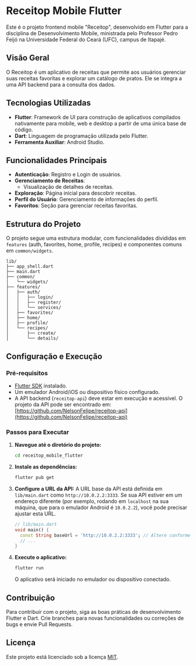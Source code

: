 # Receitop Mobile Flutter

Este é o projeto frontend mobile "Receitop", desenvolvido em Flutter para a disciplina de Desenvolvimento Mobile, ministrada pelo Professor Pedro Feijó na Universidade Federal do Ceará (UFC), campus de Itapajé.

## Visão Geral

O Receitop é um aplicativo de receitas que permite aos usuários gerenciar suas receitas favoritas e explorar um catálogo de pratos. Ele se integra a uma API backend para a consulta dos dados.

## Tecnologias Utilizadas

*   **Flutter**: Framework de UI para construção de aplicativos compilados nativamente para mobile, web e desktop a partir de uma única base de código.
*   **Dart**: Linguagem de programação utilizada pelo Flutter.
*   **Ferramenta Auxiliar**: Android Studio.

## Funcionalidades Principais

*   **Autenticação**: Registro e Login de usuários.
*   **Gerenciamento de Receitas**:
    *   Visualização de detalhes de receitas.
*   **Exploração**: Página inicial para descobrir receitas.
*   **Perfil do Usuário**: Gerenciamento de informações do perfil.
*   **Favoritos**: Seção para gerenciar receitas favoritas.

## Estrutura do Projeto

O projeto segue uma estrutura modular, com funcionalidades divididas em `features` (auth, favorites, home, profile, recipes) e componentes comuns em `common/widgets`.

```
lib/
├── app_shell.dart
├── main.dart
├── common/
│   └── widgets/
├── features/
│   ├── auth/
│   │   ├── login/
│   │   ├── register/
│   │   └── services/
│   ├── favorites/
│   ├── home/
│   ├── profile/
│   └── recipes/
│       ├── create/
│       └── details/
```

## Configuração e Execução

### Pré-requisitos

*   [Flutter SDK](https://flutter.dev/docs/get-started/install) instalado.
*   Um emulador Android/iOS ou dispositivo físico configurado.
*   A API backend (`receitop-api`) deve estar em execução e acessível. O projeto da API pode ser encontrado em: [https://github.com/NelsonFelipe/receitop-api](https://github.com/NelsonFelipe/receitop-api)

### Passos para Executar

1.  **Navegue até o diretório do projeto:**

    ```bash
    cd receitop_mobile_flutter
    ```

2.  **Instale as dependências:**

    ```bash
    flutter pub get
    ```

3.  **Configure a URL da API:**
    A URL base da API está definida em `lib/main.dart` como `http://10.0.2.2:3333`. Se sua API estiver em um endereço diferente (por exemplo, rodando em `localhost` na sua máquina, que para o emulador Android é `10.0.2.2`), você pode precisar ajustar esta URL.

    ```dart
    // lib/main.dart
    void main() {
      const String baseUrl = 'http://10.0.2.2:3333'; // Altere conforme necessário
      // ...
    }
    ```

4.  **Execute o aplicativo:**

    ```bash
    flutter run
    ```

    O aplicativo será iniciado no emulador ou dispositivo conectado.

## Contribuição

Para contribuir com o projeto, siga as boas práticas de desenvolvimento Flutter e Dart. Crie branches para novas funcionalidades ou correções de bugs e envie Pull Requests.

## Licença

Este projeto está licenciado sob a licença [MIT](LICENSE).
